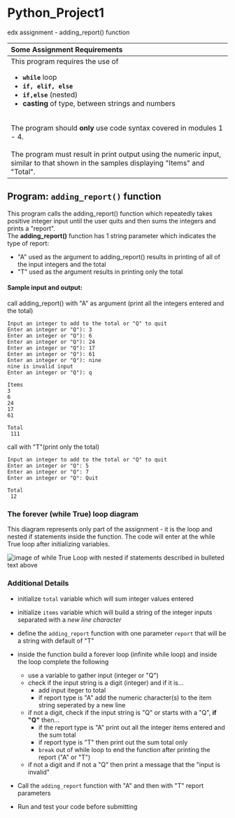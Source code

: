 # Python_Project1
edx assignment - adding_report() function

| Some Assignment Requirements |
|:-------------------------------|
|This program requires the use of<ul><li>**`while`** loop</li><li>**`if, elif, else`**</li><li>**`if,else`** (nested)</li><li>**casting** of type,  between strings and numbers</li></ul><br/>The program should **only** use code syntax covered in modules 1 - 4.<br/><br/>The program must result in print output using the numeric input, similar to that shown in the samples displaying "Items" and "Total".  |


## Program: `adding_report()` function  
This program calls the adding_report() function which repeatedly takes positive integer input until the user quits and then sums the integers and prints a "report".    
The **adding_report()** function has 1 string parameter which indicates the type of report:  
- "A" used as the argument to adding_report() results in printing of all of the input integers and the total  
- "T" used as the argument results in printing only the total   

#### Sample input and output:  
call adding_report() with "A" as argument (print all the integers entered and the total)  
```
Input an integer to add to the total or "Q" to quit
Enter an integer or "Q"): 3
Enter an integer or "Q"): 6
Enter an integer or "Q"): 24
Enter an integer or "Q"): 17
Enter an integer or "Q"): 61
Enter an integer or "Q"): nine
nine is invalid input
Enter an integer or "Q"): q

Items
3
6
24
17
61

Total
 111
```  

call with "T"(print only the total)  
```
Input an integer to add to the total or "Q" to quit
Enter an integer or "Q": 5
Enter an integer or "Q": 7
Enter an integer or "Q": Quit

Total
 12
```  

### The forever (while True) loop diagram  
This diagram represents only part of the assignment - it is the loop and nested if statements inside the function.  The code will enter at the while True loop after initializing variables.  

![image of while True Loop with nested if statements described in bulleted text above](https://iajupyterprodblobs.blob.core.windows.net/imagecontainer/adding_report_loop_sketch.png)

### Additional Details
  
- initialize `total` variable which will sum integer values entered  
- initialize `items` variable which will build a string of the integer inputs separated with a *new line character*  
- define the `adding_report` function with one parameter `report` that will be a string with default of "T"  
- inside the function build a forever loop (infinite while loop) and inside the loop complete the following  
  - use a variable to gather input (integer or "Q")  
  - check if the input string is a digit (integer) and if it is...  
    - add input iteger to total  
    - if report type is "A" add the numeric character(s) to the item string seperated by a new line  
  - if not a digit, check if the input string is "Q" or starts with a "Q", **if "Q"** then...  
    - if the report type is "A" print out all the integer items entered and the sum total  
    - if report type is "T" then print out the sum total only  
    - `break` out of while loop to end the function after printing the report ("A" or "T") 
  - if not a digit and if not a "Q" then print a message that the "input is invalid"  

- Call the `adding_report` function with "A" and then with "T" report parameters  
- Run and test your code before submitting